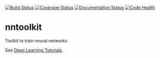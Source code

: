 [![Build Status](https://travis-ci.org/MartinThoma/nntoolkit.svg?branch=master)](https://travis-ci.org/MartinThoma/nntoolkit)
[![Coverage Status](https://img.shields.io/coveralls/MartinThoma/nntoolkit.svg)](https://coveralls.io/r/MartinThoma/nntoolkit?branch=master)
[![Documentation Status](http://img.shields.io/badge/docs-latest-brightgreen.svg)](http://pythonhosted.org/nntoolkit)
[![Code Health](https://landscape.io/github/MartinThoma/nntoolkit/master/landscape.svg)](https://landscape.io/github/MartinThoma/nntoolkit/master)

nntoolkit
=========

Toolkit to train neural networks

See [Deep Learning Tutorials](http://deeplearning.net/tutorial/).